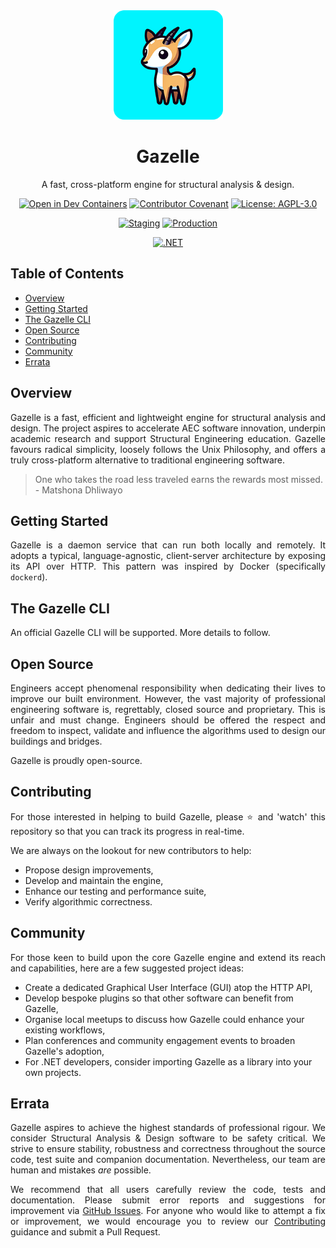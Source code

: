 <div align="center">
  <img src="assets/images/gazelle-250x250-rounded.png" height="175px" width="175px" />
  <h1>Gazelle</h1>
  <p>A fast, cross-platform engine for structural analysis & design.</p>

  [![Open in Dev Containers](https://img.shields.io/static/v1?label=Dev%20Containers&message=Open&color=blue&logo=visualstudiocode)](https://vscode.dev/redirect?url=vscode://ms-vscode-remote.remote-containers/cloneInVolume?url=https://github.com/noblesource/gazelle)
  [![Contributor Covenant](https://img.shields.io/badge/Contributor%20Covenant-2.0-4baaaa.svg)](https://github.com/gazellekit/gazelle/blob/main/CODE_OF_CONDUCT.md)
  [![License: AGPL-3.0](https://img.shields.io/badge/License-AGPL--3.0-00add8)](https://choosealicense.com/licenses/agpl-3.0/)
  
  [![Staging](https://github.com/gazellekit/gazelle/actions/workflows/staging.yml/badge.svg)](https://github.com/gazellekit/gazelle/actions/workflows/staging.yml)
  [![Production](https://github.com/gazellekit/gazelle/actions/workflows/production.yml/badge.svg)](https://github.com/gazellekit/gazelle/actions/workflows/production.yml)
  
  [![.NET](https://img.shields.io/badge/.NET-8.0-8a2be2)](https://dotnet.microsoft.com)
</div>

## Table of Contents

- [Overview](#overview)
- [Getting Started](#getting-started)
- [The Gazelle CLI](#the-gazelle-cli)
- [Open Source](#open-source)
- [Contributing](#contributing)
- [Community](#community)
- [Errata](#errata)

## Overview

<p align="justify">
  Gazelle is a fast, efficient and lightweight engine for structural analysis and design. The project aspires to accelerate AEC software innovation, underpin academic research and support Structural Engineering education. Gazelle favours radical simplicity, loosely follows the Unix Philosophy, and offers a truly cross-platform alternative to traditional engineering software.
</p>

> One who takes the road less traveled earns the rewards most missed. - Matshona Dhliwayo

## Getting Started

<p align="justify">
  Gazelle is a daemon service that can run both locally and remotely. It adopts a typical, language-agnostic, client-server architecture by exposing its API over HTTP. This pattern was inspired by Docker (specifically <code>dockerd</code>).
</p>

## The Gazelle CLI

<p align="justify">
  An official Gazelle CLI will be supported. More details to follow.
</p>

## Open Source

<p align="justify">
  Engineers accept phenomenal responsibility when dedicating their lives to improve our built environment. However, the vast majority of professional engineering software is, regrettably, closed source and proprietary. This is unfair and must change. Engineers should be offered the respect and freedom to inspect, validate and influence the algorithms used to design our buildings and bridges. 
</p>

<p align="justify">
  Gazelle is proudly open-source.
</p>

## Contributing

<p align="justify">
  For those interested in helping to build Gazelle, please ⭐️ and 'watch' this repository so that you can track its progress in real-time.
</p>

<p align="justify">
  We are always on the lookout for new contributors to help: 
</p>

- Propose design improvements,
- Develop and maintain the engine, 
- Enhance our testing and performance suite,
- Verify algorithmic correctness.

## Community

<p align="justify">
  For those keen to build upon the core Gazelle engine and extend its reach and capabilities, here are a few suggested project ideas: 
</p>

- Create a dedicated Graphical User Interface (GUI) atop the HTTP API,
- Develop bespoke plugins so that other software can benefit from Gazelle,
- Organise local meetups to discuss how Gazelle could enhance your existing workflows,
- Plan conferences and community engagement events to broaden Gazelle's adoption,
- For .NET developers, consider importing Gazelle as a library into your own projects.

## Errata

<p align="justify">
  Gazelle aspires to achieve the highest standards of professional rigour. We consider Structural Analysis & Design software to be safety critical. We strive to ensure stability, robustness and correctness throughout the source code, test suite and companion documentation. Nevertheless, our team are human and mistakes <em>are</em> possible. 
</p>

<p align="justify">
  We recommend that all users carefully review the code, tests and documentation. Please submit error reports and suggestions for improvement via <a href="https://github.com/noblesource/gazelle/issues" target="_blank">GitHub Issues</a>. For anyone who would like to attempt a fix or improvement, we would encourage you to review our <a href="#contributing">Contributing</a> guidance and submit a Pull Request.
</p>
